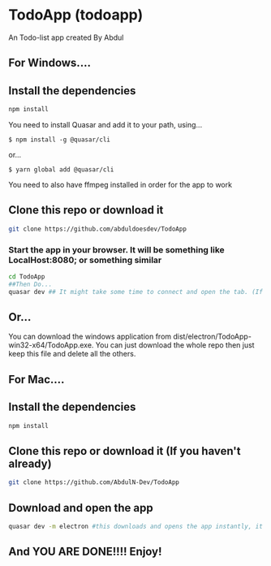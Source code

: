 # TodoApp (todoapp)

An Todo-list app created By Abdul

## For Windows....

## Install the dependencies
```bash
npm install
```
You need to install Quasar and add it to your path, using...
```npm
$ npm install -g @quasar/cli
```
or...
```yarn
$ yarn global add @quasar/cli
```
You need to also have ffmpeg installed in order for the app to work

## Clone this repo or download it
```bash
git clone https://github.com/abduldoesdev/TodoApp
```


### Start the app in your browser. It will be something like LocalHost:8080; or something similar
```bash
cd TodoApp
##Then Do...
quasar dev ## It might take some time to connect and open the tab. (If you waited for about 30 seconds and no new tab was opened, click enter in the terminal you run the code in)
```


## Or...
You can download the windows application from dist/electron/TodoApp-win32-x64/TodoApp.exe. You can just download the whole repo then just keep this file and delete all the others.

## For Mac....

## Install the dependencies
```bash
npm install
```

## Clone this repo or download it (If you haven't already)
```bash
git clone https://github.com/AbdulN-Dev/TodoApp
```

## Download and open the app
```bash
quasar dev -m electron #this downloads and opens the app instantly, it will come with an inspect window which you can close.
```

## And YOU ARE DONE!!!! Enjoy!
